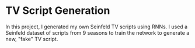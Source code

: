 # TV Script Generation

In this project, I generated my own Seinfeld TV scripts using RNNs. I used a Seinfeld dataset of scripts from 9 seasons to train the network to generate a new, "fake" TV script.

